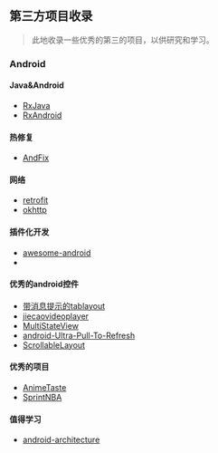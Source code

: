 ## 第三方项目收录

> 此地收录一些优秀的第三的项目，以供研究和学习。

### Android

#### Java&Android
- [RxJava](https://github.com/ReactiveX/RxJava)
- [RxAndroid](https://github.com/ReactiveX/RxAndroid)

#### 热修复
- [AndFix](https://github.com/alibaba/AndFix.git)


#### 网络
- [retrofit](https://github.com/yieryi/retrofit.git)
- [okhttp](https://github.com/square/okhttp.git)

#### 插件化开发
- [awesome-android](https://github.com/yieryi/awesome-android)
- 

#### 优秀的android控件
- [带消息提示的tablayout](https://github.com/yieryi/FlycoTabLayout)
- [jiecaovideoplayer](https://github.com/yieryi/JieCaoVideoPlayer.git)
- [MultiStateView](https://github.com/yieryi/MultiStateView.git)
- [android-Ultra-Pull-To-Refresh](https://github.com/yieryi/android-Ultra-Pull-To-Refresh.git)
- [ScrollableLayout](https://github.com/yieryi/ScrollableLayout.git)

#### 优秀的项目
- [AnimeTaste](https://github.com/yieryi/AnimeTaste.git)
- [SprintNBA](https://github.com/yieryi/SprintNBA)

#### 值得学习
- [android-architecture](https://github.com/googlesamples/android-architecture)
